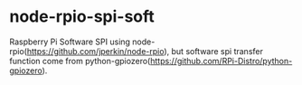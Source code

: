 # node-rpio-spi-soft
Raspberry Pi Software SPI using node-rpio(https://github.com/jperkin/node-rpio), but software spi transfer function come from python-gpiozero(https://github.com/RPi-Distro/python-gpiozero).